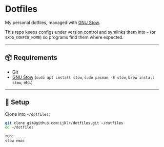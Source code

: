 # Dotfiles

My personal dotfiles, managed with [GNU Stow](https://www.gnu.org/software/stow/).

This repo keeps configs under version control and symlinks them into `~` (or `$XDG_CONFIG_HOME`) so programs find them where expected.

---

## 📦 Requirements

- Git
- [GNU Stow](https://www.gnu.org/software/stow/) (`sudo apt install stow`, `sudo pacman -S stow`, `brew install stow`, etc.)

---

## 🔧 Setup

Clone into `~/dotfiles`:

```bash
git clone git@github.com:ijklr/dotfiles.git ~/dotfiles
cd ~/dotfiles

run:
stow emac